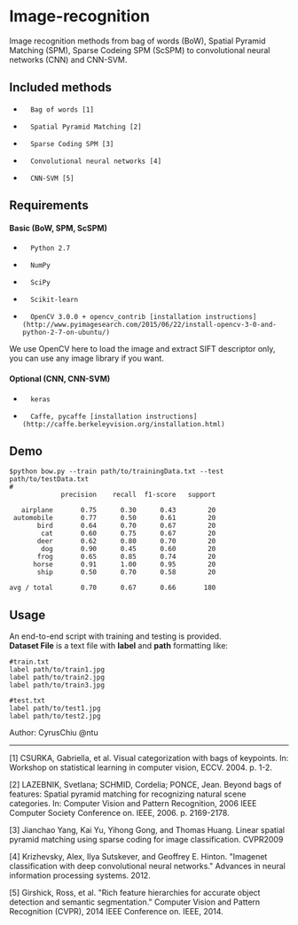 # Image-recognition
Image recognition methods from bag of words (BoW), Spatial Pyramid Matching (SPM), Sparse Codeing SPM (ScSPM) to convolutional neural networks (CNN) and CNN-SVM.

## Included methods
-       Bag of words [1]
-       Spatial Pyramid Matching [2]
-       Sparse Coding SPM [3]
-       Convolutional neural networks [4]
-       CNN-SVM [5]

## Requirements
#### Basic (BoW, SPM, ScSPM)
-       Python 2.7
-       NumPy
-       SciPy
-       Scikit-learn
-       OpenCV 3.0.0 + opencv_contrib [installation instructions](http://www.pyimagesearch.com/2015/06/22/install-opencv-3-0-and-python-2-7-on-ubuntu/)  

We use OpenCV here to load the image and extract SIFT descriptor only, you can use any image library if you want.
#### Optional (CNN, CNN-SVM)
-       keras
-       Caffe, pycaffe [installation instructions](http://caffe.berkeleyvision.org/installation.html)  

## Demo
```
$python bow.py --train path/to/trainingData.txt --test path/to/testData.txt
#
             precision    recall  f1-score   support

   airplane       0.75      0.30      0.43        20
 automobile       0.77      0.50      0.61        20
       bird       0.64      0.70      0.67        20
        cat       0.60      0.75      0.67        20
       deer       0.62      0.80      0.70        20
        dog       0.90      0.45      0.60        20
       frog       0.65      0.85      0.74        20
      horse       0.91      1.00      0.95        20
       ship       0.50      0.70      0.58        20

avg / total       0.70      0.67      0.66       180

```

## Usage
An end-to-end script with training and testing is provided.  
**Dataset File** is a text file with **label** and **path** formatting like:

```
#train.txt
label path/to/train1.jpg  
label path/to/train2.jpg  
label path/to/train3.jpg  
```
```
#test.txt
label path/to/test1.jpg
label path/to/test2.jpg
```

Author: CyrusChiu @ntu



-----
[1] CSURKA, Gabriella, et al. Visual categorization with bags of keypoints. In: Workshop on statistical learning in computer vision, ECCV. 2004. p. 1-2.

[2] LAZEBNIK, Svetlana; SCHMID, Cordelia; PONCE, Jean. Beyond bags of features: Spatial pyramid matching for recognizing natural scene categories. In: Computer Vision and Pattern Recognition, 2006 IEEE Computer Society Conference on. IEEE, 2006. p. 2169-2178.

[3] Jianchao Yang, Kai Yu, Yihong Gong, and Thomas Huang. Linear spatial pyramid matching using sparse coding for image classification. CVPR2009

[4] Krizhevsky, Alex, Ilya Sutskever, and Geoffrey E. Hinton. "Imagenet classification with deep convolutional neural networks." Advances in neural information processing systems. 2012.

[5] Girshick, Ross, et al. "Rich feature hierarchies for accurate object detection and semantic segmentation." Computer Vision and Pattern Recognition (CVPR), 2014 IEEE Conference on. IEEE, 2014.

